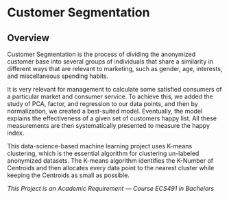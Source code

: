 # Customer Segmentation

## Overview

Customer Segmentation is the process of dividing the anonymized customer base into several groups of individuals that share a similarity in different ways that are relevant to marketing, such as gender, age, interests, and miscellaneous spending habits.

It is very relevant for management to calculate some satisfied consumers of a particular market and consumer service. To achieve this, we added the study of PCA, factor, and regression to our data points, and then by normalization, we created a best-suited model. Eventually, the model explains the effectiveness of a given set of customers happy list. All these measurements are then systematically presented to measure the happy index.

This data-science-based machine learning project uses K-means clustering, which is the essential algorithm for clustering un-labeled anonymized datasets. The K-means algorithm identifies the K-Number of Centroids and then allocates every data point to the nearest cluster while keeping the Centroids as small as possible.



*This Project is an Academic Requirement — Course ECS491 in Bachelors*